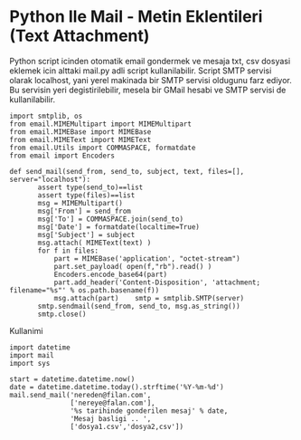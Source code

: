 # Python Ile Mail - Metin Eklentileri (Text Attachment)

Python script icinden otomatik email gondermek ve mesaja txt, csv
dosyasi eklemek icin alttaki mail.py adli script
kullanilabilir. Script SMTP servisi olarak localhost, yani yerel
makinada bir SMTP servisi oldugunu farz ediyor. Bu servisin yeri
degistirilebilir, mesela bir GMail hesabi ve SMTP servisi de
kullanilabilir.

```
import smtplib, os
from email.MIMEMultipart import MIMEMultipart
from email.MIMEBase import MIMEBase
from email.MIMEText import MIMEText
from email.Utils import COMMASPACE, formatdate
from email import Encoders

def send_mail(send_from, send_to, subject, text, files=[], server="localhost"):
       assert type(send_to)==list
       assert type(files)==list
       msg = MIMEMultipart()
       msg['From'] = send_from
       msg['To'] = COMMASPACE.join(send_to)
       msg['Date'] = formatdate(localtime=True)
       msg['Subject'] = subject
       msg.attach( MIMEText(text) )
       for f in files:
           part = MIMEBase('application', "octet-stream")
           part.set_payload( open(f,"rb").read() )
           Encoders.encode_base64(part)
           part.add_header('Content-Disposition', 'attachment; filename="%s"' % os.path.basename(f))
           msg.attach(part)    smtp = smtplib.SMTP(server)
       smtp.sendmail(send_from, send_to, msg.as_string())
       smtp.close()
```

Kullanimi

```
import datetime
import mail
import sys

start = datetime.datetime.now()
date = datetime.datetime.today().strftime('%Y-%m-%d')
mail.send_mail('nereden@filan.com',
               ['nereye@falan.com'],
               '%s tarihinde gonderilen mesaj' % date,
               'Mesaj basligi .. ',
               ['dosya1.csv','dosya2,csv'])
```






